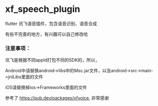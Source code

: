 # xf_speech_plugin

flutter 讯飞语音插件，包含语音识别、语音合成

有些不完善的地方，有兴趣可以自己修改哈

### 注意事项：

讯飞是根据不同appId打包不同的SDK的，所以，

Android中请替换android->libs中的Msc.jar文件，以及android->src->main->jniLibs里面的文件

iOS请替换掉ios->Frameworks里面的文件

参考了 https://pub.dev/packages/xfvoice, 非常感谢